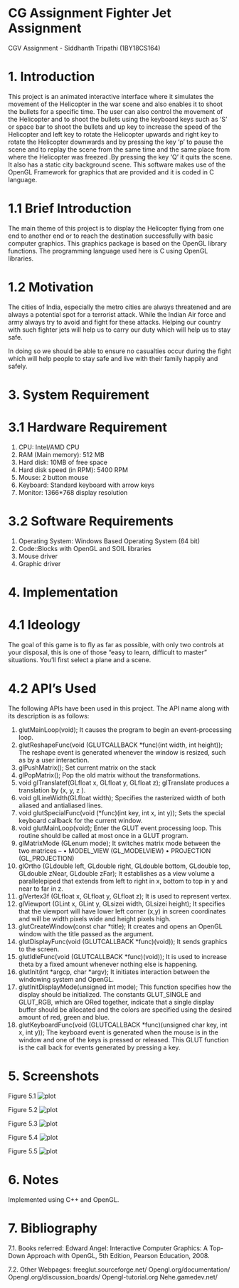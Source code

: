 # CG Assignment Fighter Jet Assignment
 CGV Assignment - Siddhanth Tripathi (1BY18CS164)

# 1. Introduction
This project is an animated interactive interface where it simulates the movement of the Helicopter in the war scene and also enables it to shoot the bullets for a specific time. The user can also control the movement of the Helicopter and to shoot the bullets using the keyboard keys such as ‘S’ or space bar to shoot the bullets and up key to increase the speed of the Helicopter and left key to rotate the Helicopter upwards and right key to rotate the Helicopter downwards and by pressing the key ‘p’ to pause the scene and to replay the scene from the same time and the same place from where the Helicopter was freezed .By pressing the key ‘Q’ it quits the scene. It also has a static city background scene. This software makes use of the OpenGL Framework for graphics that are provided and it is coded in C language.

# 1.1 Brief Introduction
The main theme of this project is to display the Helicopter flying from one end to another end or to reach the destination successfully with basic computer graphics. This graphics package is based on the OpenGL library functions. The programming language used here is C using OpenGL libraries.

# 1.2 Motivation
The cities of India, especially the metro cities are always threatened and are always a potential spot for a terrorist attack. While the Indian Air force and army always try to avoid and fight for these attacks. Helping our country with such fighter jets will help us to carry our duty which will help us to stay safe.

In doing so we should be able to ensure no casualties occur during the fight which will help people to stay safe and live with their family happily and safely.

# 3. System Requirement

# 3.1 Hardware Requirement
1. CPU: Intel/AMD CPU 
2. RAM (Main memory): 512 MB 
3. Hard disk: 10MB of free space 
4. Hard disk speed (in RPM): 5400 RPM 
5. Mouse: 2 button mouse 
6. Keyboard: Standard keyboard with arrow keys 
7. Monitor: 1366*768 display resolution 

# 3.2 Software Requirements
1. Operating System: Windows Based Operating System (64 bit)
2. Code::Blocks with OpenGL and SOIL libraries 
3. Mouse driver 
4. Graphic driver

# 4. Implementation

# 4.1 Ideology

The goal of this game is to fly as far as possible, with only two controls at your disposal, this is one of those “easy to learn, difficult to master” situations. You’ll first select a plane and a scene. 

# 4.2 API’s Used
The following APIs have been used in this project. The API name along with its description is as follows:

1. glutMainLoop(void);
It causes the program to begin an event-processing loop.
2. glutReshapeFunc(void (GLUTCALLBACK *func)(int width, int height));
The reshape event is generated whenever the window is resized, such as by a user interaction.
3. glPushMatrix();
Set current matrix on the stack
3. glPopMatrix();
Pop the old matrix without the transformations.
4. void glTranslatef(GLfloat x, GLfloat y, GLfloat z);
glTranslate produces a translation by (x, y, z ).
5. void glLineWidth(GLfloat width);
Specifies the rasterized width of both aliased and antialiased lines.
6. void glutSpecialFunc(void (*func)(int key, int x, int y));
Sets the special keyboard callback for the current window.
7. void glutMainLoop(void);
Enter the GLUT event processing loop. This routine should be called at most once in a GLUT program.
8. glMatrixMode (GLenum mode);
It switches matrix mode between the two matrices – • MODEL_VIEW (GL_MODELVIEW) • PROJECTION (GL_PROJECTION)
9. glOrtho (GLdouble left, GLdouble right, GLdouble bottom, GLdouble top, GLdouble zNear, GLdouble zFar);
It establishes as a view volume a parallelepiped that extends from left to right in x, bottom to top in y and near to far in z.
10. glVertex3f (GLfloat x, GLfloat y, GLfloat z);
It is used to represent vertex.
11. glViewport (GLint x, GLint y, GLsizei width, GLsizei height);
It specifies that the viewport will have lower left corner (x,y) in screen coordinates and will be width pixels wide and height pixels high.
12. glutCreateWindow(const char *title);
It creates and opens an OpenGL window with the title passed as the argument.
13. glutDisplayFunc(void (GLUTCALLBACK *func)(void));
It sends graphics to the screen.
14. glutIdleFunc(void (GLUTCALLBACK *func)(void));
It is used to increase theta by a fixed amount whenever nothing else is happening.
15. glutInit(int *argcp, char *argv);
It initiates interaction between the windowing system and OpenGL.
16. glutInitDisplayMode(unsigned int mode);
This function specifies how the display should be initialized. The constants GLUT_SINGLE and GLUT_RGB, which are ORed together, indicate that a single display buffer should be allocated and the colors are specified using the desired amount of red, green and blue.
17. glutKeyboardFunc(void (GLUTCALLBACK *func)(unsigned char key, int x, int y));
The keyboard event is generated when the mouse is in the window and one of the keys is pressed or released. This GLUT function is the call back for events generated by pressing a key.


# 5. Screenshots

Figure 5.1
![plot](./images/output5.png)

Figure 5.2
![plot](./images/output4.png)

Figure 5.3
![plot](./images/output3.png)

Figure 5.4
![plot](./images/output2.png)

Figure 5.5
![plot](./images/output1.png)

# 6. Notes
Implemented using C++ and OpenGL.

# 7. Bibliography

7.1. Books referred:
Edward Angel: Interactive Computer Graphics: A Top-Down Approach with OpenGL, 5th Edition, Pearson Education, 2008.

7.2. Other Webpages:
freeglut.sourceforge.net/
Opengl.org/documentation/
Opengl.org/discussion_boards/
Opengl-tutorial.org
Nehe.gamedev.net/


